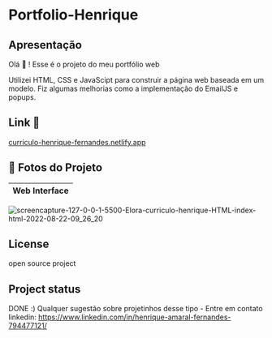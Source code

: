 # Portfolio-Henrique

 ## Apresentação

Olá :wave: ! Esse é o projeto do meu portfólio web

Utilizei HTML, CSS e JavaScipt para construir a página web baseada em um modelo. Fiz algumas melhorias como a implementação do EmailJS e popups. 

## Link :link:


[curriculo-henrique-fernandes.netlify.app](curriculo-henrique-fernandes.netlify.app)



 ## :camera_flash: Fotos do Projeto 
 
 
Web Interface             |  
:-------------------------:|
![screencapture-127-0-0-1-5500-Elora-curriculo-henrique-HTML-index-html-2022-08-22-09_26_20](https://user-images.githubusercontent.com/67130771/185922129-3eb77d63-d6d5-4881-89b4-acb38ebb8f0c.png)



## License
open source project

## Project status
DONE :)
Qualquer sugestão sobre projetinhos desse tipo - Entre em contato
linkedin: https://www.linkedin.com/in/henrique-amaral-fernandes-794477121/
